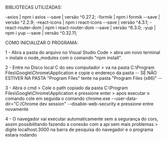 BIBLIOTECAS UTILIZADAS:

-axios | npm i axios --save | versão ^0.27.2;
-formik | npm i formik --save | versão ^2.2.9;
-react-icons | npm i react-icons --save | versão ^4.3.1;
-react-router-dom | npm i react-router-dom --save | versão ^6.3.0;
-yup | npm i yup --save | versão ^0.32.11;


COMO INICIALIZAR O PROGRAMA:

1 - Abra a pasta do arquivo no Visual Studio Code >
abra um novo terminal > 
instale o node_modules com o comando "npm install".

2 - Entre no Disco local C do seu computador > 
va na pasta C:\Program Files\Google\Chrome\Application e copie o endereço da pasta -- SE NÃO ESTIVER NA PASTA "Program Files" tente na pasta "Program Files (x86)" --

3 - Abra o cmd >
Cole o path copiado da pasta C:\Program Files\Google\Chrome\Application e pressione enter >
apos executar o comando cole em seguida o comando chrome.exe --user-data-dir="C:/Chrome dev session" --disable-web-security e pressione entre novamente

4 - O navegador vai executar automaticamente sem a segurança do cors, assim possibilitando fazendo a conexão com a api sem mais problemas > 
digite localhost:3000 na barra de pesquisa do navegador e o programa estara rodando


